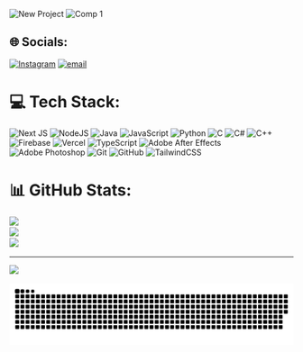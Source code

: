 ![New Project](https://github.com/user-attachments/assets/50b9dd4b-b524-4758-968b-2a2b176a0a4d)
![Comp 1](https://github.com/user-attachments/assets/47ecee57-4477-437d-9406-c1de57828018)

## 🌐 Socials:
[![Instagram](https://img.shields.io/badge/Instagram-%23E4405F.svg?logo=Instagram&logoColor=white)](https://instagram.com/alex.bzaa) [![email](https://img.shields.io/badge/Email-D14836?logo=gmail&logoColor=white)](mailto:alex@alexandrudev.com) 

# 💻 Tech Stack:
![Next JS](https://img.shields.io/badge/Next-black?style=for-the-badge&logo=next.js&logoColor=white) ![NodeJS](https://img.shields.io/badge/node.js-6DA55F?style=for-the-badge&logo=node.js&logoColor=white) ![Java](https://img.shields.io/badge/java-%23ED8B00.svg?style=for-the-badge&logo=openjdk&logoColor=white) ![JavaScript](https://img.shields.io/badge/javascript-%23323330.svg?style=for-the-badge&logo=javascript&logoColor=%23F7DF1E) ![Python](https://img.shields.io/badge/python-3670A0?style=for-the-badge&logo=python&logoColor=ffdd54) ![C](https://img.shields.io/badge/c-%2300599C.svg?style=for-the-badge&logo=c&logoColor=white) ![C#](https://img.shields.io/badge/c%23-%23239120.svg?style=for-the-badge&logo=csharp&logoColor=white) ![C++](https://img.shields.io/badge/c++-%2300599C.svg?style=for-the-badge&logo=c%2B%2B&logoColor=white) ![Firebase](https://img.shields.io/badge/firebase-a08021?style=for-the-badge&logo=firebase&logoColor=ffcd34) ![Vercel](https://img.shields.io/badge/vercel-%23000000.svg?style=for-the-badge&logo=vercel&logoColor=white) ![TypeScript](https://img.shields.io/badge/typescript-%23007ACC.svg?style=for-the-badge&logo=typescript&logoColor=white) ![Adobe After Effects](https://img.shields.io/badge/Adobe%20After%20Effects-9999FF.svg?style=for-the-badge&logo=Adobe%20After%20Effects&logoColor=white) ![Adobe Photoshop](https://img.shields.io/badge/adobe%20photoshop-%2331A8FF.svg?style=for-the-badge&logo=adobe%20photoshop&logoColor=white) ![Git](https://img.shields.io/badge/git-%23F05033.svg?style=for-the-badge&logo=git&logoColor=white) ![GitHub](https://img.shields.io/badge/github-%23121011.svg?style=for-the-badge&logo=github&logoColor=white) ![TailwindCSS](https://img.shields.io/badge/tailwindcss-%2338B2AC.svg?style=for-the-badge&logo=tailwind-css&logoColor=white)
# 📊 GitHub Stats:
![](https://github-readme-stats.vercel.app/api?username=ravejsreal&theme=dark&hide_border=false&include_all_commits=false&count_private=false)<br/>
![](https://nirzak-streak-stats.vercel.app/?user=ravejsreal&theme=dark&hide_border=false)<br/>
![](https://github-readme-stats.vercel.app/api/top-langs/?username=ravejsreal&theme=dark&hide_border=false&include_all_commits=false&count_private=false&layout=compact)

---
[![](https://visitcount.itsvg.in/api?id=ravejsreal&icon=0&color=0)](https://visitcount.itsvg.in)

<picture>
  <source media="(prefers-color-scheme: dark)" srcset="https://raw.githubusercontent.com/ravejsreal/ravejsreal/output/github-snake-dark.svg" />
  <source media="(prefers-color-scheme: light)" srcset="https://raw.githubusercontent.com/ravejsreal/ravejsreal/output/github-snake.svg" />
  <img alt="github-snake" src="https://raw.githubusercontent.com/ravejsreal/ravejsreal/output/github-snake.svg" />
</picture>
